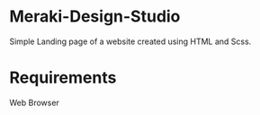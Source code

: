 # Meraki-Design-Studio
Simple Landing page of a website created using HTML and Scss.
# Requirements
Web Browser 
